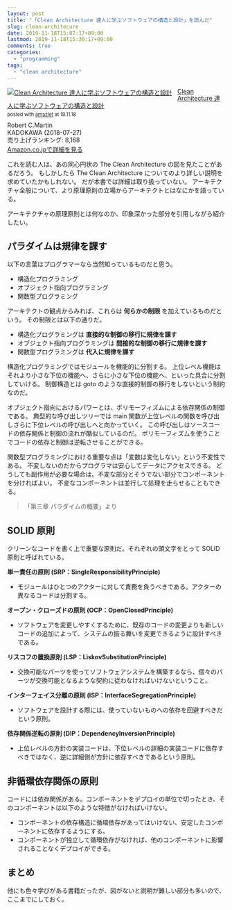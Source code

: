 ```yaml
---
layout: post
title: "「Clean Architecture 達人に学ぶソフトウェアの構造と設計」を読んだ"
slug: clean-architecure
date: 2019-11-18T15:07:17+09:00
lastmod: 2019-11-18T15:30:17+09:00
comments: true
categories:
  - "programming"
tags:
  - "clean architecture"
---
```


<div class="amazlet-box" style="margin-bottom:0px;"><div class="amazlet-image" style="float:left;margin:0px 12px 1px 0px;"><a href="http://www.amazon.co.jp/exec/obidos/ASIN/4048930656/iriyaufo-22/ref=nosim/" name="amazletlink" target="_blank"><img src="https://images-fe.ssl-images-amazon.com/images/I/51LkcwTMC8L._SL160_.jpg" alt="Clean Architecture 達人に学ぶソフトウェアの構造と設計" style="border: none;" /></a></div><div class="amazlet-info" style="line-height:120%; margin-bottom: 10px"><div class="amazlet-name" style="margin-bottom:10px;line-height:120%"><a href="http://www.amazon.co.jp/exec/obidos/ASIN/4048930656/iriyaufo-22/ref=nosim/" name="amazletlink" target="_blank">Clean Architecture 達人に学ぶソフトウェアの構造と設計</a><div class="amazlet-powered-date" style="font-size:80%;margin-top:5px;line-height:120%">posted with <a href="http://www.amazlet.com/" title="amazlet" target="_blank">amazlet</a> at 19.11.18</div></div><div class="amazlet-detail">Robert C.Martin <br />KADOKAWA (2018-07-27)<br />売り上げランキング: 8,168<br /></div><div class="amazlet-sub-info" style="float: left;"><div class="amazlet-link" style="margin-top: 5px"><a href="http://www.amazon.co.jp/exec/obidos/ASIN/4048930656/iriyaufo-22/ref=nosim/" name="amazletlink" target="_blank">Amazon.co.jpで詳細を見る</a></div></div></div><div class="amazlet-footer" style="clear: left"></div></div>

これを読む人は、あの同心円状の The Clean Architecture の図を見たことがあるだろう。
もしかしたら The Clean Architecture についてのより詳しい説明を求めていたかもしれない。
だが本書では詳細は取り扱っていない。
アーキテクチャ全般について、より原理原則の立場からアーキテクトとはなにかを語っている。

アーキテクチャの原理原則とは何なのか、印象深かった部分を引用しながら紹介したい。

## パラダイムは規律を課す

以下の言葉はプログラマーなら当然知っているものだと思う。

- 構造化プログラミング
- オブジェクト指向プログラミング
- 関数型プログラミング

アーキテクトの観点からみれば、これらは **何らかの制限** を加えているものだという。
その制限とは以下の通りだ。

- 構造化プログラミングは **直接的な制御の移行に規律を課す**
- オブジェクト指向プログラミングは **間接的な制御の移行に規律を課す**
- 関数型プログラミングは **代入に規律を課す**

構造化プログラミングではモジュールを機能的に分割する。
上位レベル機能はそれより小さな下位の機能へ、さらに小さな下位の機能へ、といった具合に分割していける。
制御構造とは goto のような直接的制御の移行をしないという制約なのだ。

オブジェクト指向におけるパワーとは、ポリモーフィズムによる依存関係の制御である。
典型的な呼び出しツリーでは main 関数が上位レベルの関数を呼び出しさらに下位レベルの呼び出しへと向かっていく。
この呼び出しはソースコードの依存関係と制御の流れが酷似しているのだ。
ポリモーフィズムを使うことでコードの依存と制御は逆転させることができる。

関数型プログラミングにおける重要な点は「変数は変化しない」という不変性である。
不変しないのだからプログラマは安心してデータにアクセスできる。
どうしても副作用が必要な場合は、不変な部分とそうでない部分でコンポーネントを分ければよい。
不変なコンポーネントは並行して処理を走らせることもできる。

> 「第三章 パラダイムの概要」より

## SOLID 原則

クリーンなコードを書く上で重要な原則だ。それぞれの頭文字をとって SOLID 原則と呼ばれている。

**単一責任の原則 (SRP：SingleResponsibilityPrinciple)**

- モジュールはひとつのアクターに対して責務を負うべきである。アクターの異なるコードは分割する。

**オープン・クローズドの原則 (OCP：OpenClosedPrinciple)**

- ソフトウェアを変更しやすくするために、既存のコードの変更よりも新しいコードの追加によって、システムの振る舞いを変更できるように設計すべきである。

**リスコフの置換原則 (LSP：LiskovSubstitutionPrinciple)**

- 交換可能なパーツを使ってソフトウェアシステムを構築するなら、個々のパーツが交換可能となるような契約に従わなければいけないということ。

**インターフェイス分離の原則 (ISP：InterfaceSegregationPrinciple)**

- ソフトウェアを設計する際には、使っていないものへの依存を回避すべきだという原則。

**依存関係逆転の原則 (DIP：DependencyInversionPrinciple)**

- 上位レベルの方針の実装コードは、下位レベルの詳細の実装コードに依存すべきではなく、逆に詳細側が方針に依存すべきであるという原則。

## 非循環依存関係の原則

コードには依存関係がある。コンポーネントをデプロイの単位で切ったとき、そのコンポーネントは以下のような特徴がなければいけない。

- コンポーネントの依存構造に循環依存があってはいけない、安定したコンポーネントに依存するようにする。
- コンポーネントが独立して循環依存がなければ、他のコンポーネントに影響されることなくデプロイができる。

## まとめ

他にも色々学びがある書籍だったが、図がないと説明が難しい部分も多いので、ここまでにしておく。
